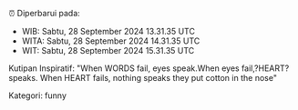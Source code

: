 ⏰ Diperbarui pada:
- WIB: Sabtu, 28 September 2024 13.31.35 UTC
- WITA: Sabtu, 28 September 2024 14.31.35 UTC
- WIT: Sabtu, 28 September 2024 15.31.35 UTC

Kutipan Inspiratif:
"When WORDS fail, eyes speak.When eyes fail,?HEART? speaks. When HEART fails, nothing speaks they put cotton in the nose"


Kategori: funny

